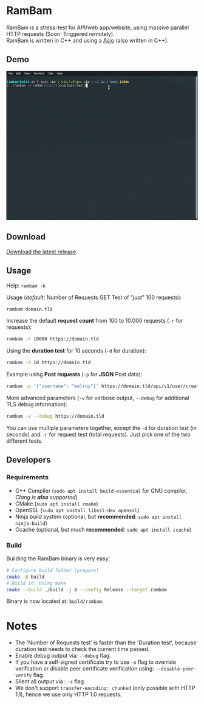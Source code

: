# RamBam

RamBam is a stress-test for API/web app/website, using massive parallel HTTP requests (Soon: Triggered remotely).  
RamBam is written in C++ and using a [Asio](https://think-async.com/Asio/) (also written in C++).

## Demo

![Demo of RamBam testing localhost](./demo.gif)

## Download

[Download the latest release](https://gitlab.melroy.org/melroy/rambam/-/releases).

## Usage

Help: `rambam -h`

Usage (_default:_ Number of Requests GET Test of "_just_" 100 requests):

```bash
rambam domain.tld
```

Increase the default **request count** from 100 to 10.000 requests (`-r` for requests):

```bash
rambam -r 10000 https://domain.tld
```

Using the **duration test** for 10 seconds (`-d` for duration):

```bash
rambam -d 10 https://domain.tld
```

Example using **Post requests** (`-p` for **JSON** Post data):

```bash
rambam -p '{"username": "melroy"}' https://domain.tld/api/v1/user/create
```

More advanced parameters (`-v` for verbose output, `--debug` for additional TLS debug information):

```bash
rambam -v --debug https://domain.tld
```

You can use multiple parameters together, except the `-d` for duration test (in seconds) and `-r` for request test (total requests). Just pick one of the two different tests.

## Developers

### Requirements

- C++ Compiler (`sudo apt install build-essential` for GNU compiler, _Clang is **also** supported_)
- CMake (`sudo apt install cmake`)
- OpenSSL (`sudo apt install libssl-dev openssl`)
- Ninja build system (optional, but **recommended**: `sudo apt install ninja-build`)
- Ccache (optional, but much **recommended**: `sudo apt install ccache`)

### Build

Building the RamBam binary is very easy:

```bash
# Configure build folder (prepare)
cmake -B build
# Build it! Using make
cmake --build ./build -j 8 --config Release --target rambam
```

Binary is now located at: `build/rambam`.

# Notes

- The 'Number of Requests test' is faster than the 'Duration test', because duration test needs to check the current time passed.
- Enable debug output via: `--debug` flag.
- If you have a self-signed certificate try to use `-o` flag to override verifcation or disable peer certificate verification using: `--disable-peer-verify` flag.
- Silent all output via : `-s` flag.
- We don't support `transfer-encoding: chunked` (only possible with HTTP 1.1), hence we use only HTTP 1.0 requests.
